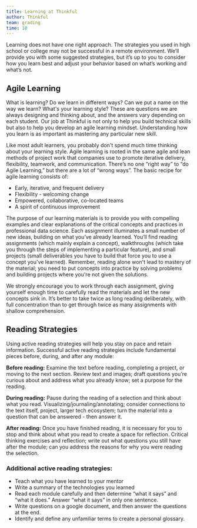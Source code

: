 ```yaml
---
title: Learning at Thinkful
author: Thinkful
team: grading
time: 10
---
```


Learning does not have one right approach. The strategies you used in high school or college may not be successful in a remote environment. We’ll provide you with some suggested strategies, but it’s up to you to consider how you learn best and adjust your behavior based on what’s working and what’s not.

## Agile Learning

What is learning? Do we learn in different ways? Can we put a name on the way we learn? What's your learning style? These are questions we are always designing and thinking about, and the answers vary depending on each student. Our job at Thinkful is not only to help you build technical skills but also to help you develop an agile learning mindset. Understanding how you learn is as important as mastering any particular new skill.

Like most adult learners, you probably don't spend much time thinking about your learning style. Agile learning is rooted in the same agile and lean methods of project work that companies use to promote iterative delivery, flexibility, teamwork, and communication. There’s no one “right way” to “do Agile Learning,” but there are a lot of “wrong ways”. The basic recipe for agile learning consists of:

* Early, iterative, and frequent delivery
* Flexibility - welcoming change
* Empowered, collaborative, co-located teams
* A spirit of continuous improvement

The purpose of our learning materials is to provide you with compelling examples and clear explanations of the critical concepts and practices in professional data science. Each assignment illuminates a small number of new ideas, building on what you’ve already learned. You’ll find reading assignments (which mainly explain a concept), walkthroughs (which take you through the steps of implementing a particular feature), and small projects (small deliverables you have to build that force you to use a concept you've learned). Remember, reading alone won't lead to mastery of the material; you need to put concepts into practice by solving problems and building projects where you're not given the solutions.

We strongly encourage you to work through each assignment, giving yourself enough time to carefully read the materials and let the new concepts sink in. It’s better to take twice as long reading deliberately, with full concentration than to get through twice as many assignments with shallow comprehension.

## Reading Strategies 

Using active reading strategies will help you stay on pace and retain information. Successful active reading strategies include fundamental pieces before, during, and after any module:

**Before reading:** Examine the text before reading, completing a project, or moving to the next section. Review text and images; draft questions you’re curious about and address what you already know; set a purpose for the reading.

**During reading:** Pause during the reading of a selection and think about what you read. Visualizing/journaling/annotating; consider connections to the text itself, project, larger tech ecosystem; turn the material into a question that can be answered - then answer it.

**After reading:** Once you have finished reading, it is necessary for you to stop and think about what you read to create a space for reflection. Critical thinking exercises and reflection; write out what questions you still have after the module; can you address the reasons for why you were reading the selection.

### Additional active reading strategies:

* Teach what you have learned to your mentor
* Write a summary of the technologies you learned
* Read each module carefully and then determine “what it says” and “what it does.” Answer “what it says” in only one sentence. 
* Write questions on a google document, and then answer the questions at the end.
* Identify and define any unfamiliar terms to create a personal glossary.
